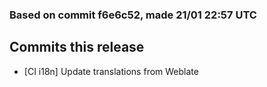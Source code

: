 ### Based on commit f6e6c52, made 21/01 22:57 UTC
## Commits this release
  - [CI i18n] Update translations from Weblate